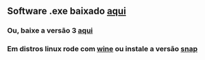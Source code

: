 ## Software .exe baixado [aqui](https://www.apoioinformatica.inf.br/produtos/visualg)
### Ou, baixe a versão 3 [aqui](https://visualg3.com.br/baixe-o-visualg-3-0-7/)

### Em distros linux rode com [wine](https://www.winehq.org/) ou instale a versão [snap](https://snapcraft.io/visualg)
